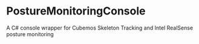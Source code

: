 # PostureMonitoringConsole
A C# console wrapper for Cubemos Skeleton Tracking and Intel RealSense posture monitoring
